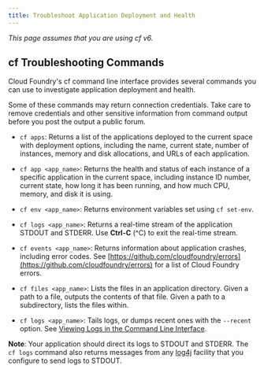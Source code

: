 ```yaml
---
title: Troubleshoot Application Deployment and Health
---
```


_This page assumes that you are using cf v6._

## <a id='cf-commands'></a>cf Troubleshooting Commands ##

Cloud Foundry's cf command line interface provides several commands you can use
to investigate application deployment and health.

Some of these commands may return connection credentials.
Take care to remove credentials and other sensitive information from command
output before you post the output a public forum.

* `cf apps`: Returns a list of the applications deployed to the current space
with deployment options, including the name, current state, number of instances,
memory and disk allocations, and URLs of each application.

* `cf app <app_name>`: Returns the health and status of each instance of a
specific application in the current space, including instance ID number, current
state, how long it has been running, and how much CPU, memory, and disk it is
using.

* `cf env <app_name>`: Returns environment variables set using `cf set-env`.

* `cf logs <app_name>`: Returns a real-time stream of the application STDOUT and
STDERR. Use **Ctrl-C** (^C) to exit the real-time stream.

* `cf events <app_name>`: Returns information about application crashes, including
error codes.
See
[https://github.com/cloudfoundry/errors](https://github.com/cloudfoundry/errors)
for a list of Cloud Foundry errors.

* `cf files <app_name>`: Lists the files in an application directory.
Given a path to a file, outputs the contents of that file. Given a path to a
subdirectory, lists the files within.

* `cf logs <app_name>`: Tails logs, or dumps recent ones with the `--recent` option.
See [Viewing Logs in the Command Line Interface](./streaming-logs.html#view).

**Note**: Your application should direct its logs to STDOUT and STDERR.
The `cf logs` command also returns messages from any [log4j](http://logging.apache.org/log4j/)
facility that you configure to send logs to STDOUT.

